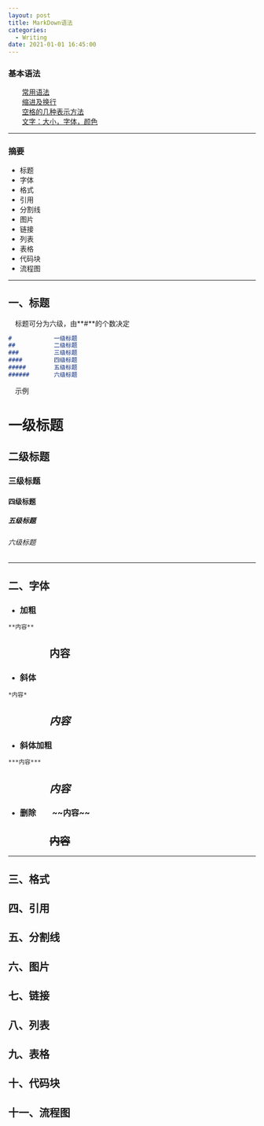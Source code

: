 ```yaml
---
layout: post
title: MarkDown语法
categories:
  - Writing
date: 2021-01-01 16:45:00
---
```


### 基本语法

&emsp;&emsp;[常用语法](https://www.jianshu.com/p/191d1e21f7ed/)<br>
&emsp;&emsp;[缩进及换行](https://blog.csdn.net/u011732358/article/details/83098211)<br>
&emsp;&emsp;[空格的几种表示方法](https://blog.csdn.net/qq_34719188/article/details/84205243)<br>
&emsp;&emsp;[文字：大小，字体，颜色](https://blog.csdn.net/weixin_42662955/article/details/91156180)<br>

***

### 摘要
+ 标题
+ 字体
+ 格式
+ 引用
+ 分割线
+ 图片
+ 链接
+ 列表
+ 表格
+ 代码块
+ 流程图

***

## 一、标题<br>
&emsp;标题可分为六级，由**\#**的个数决定<br>
```markdown
#            一级标题
##           二级标题
###          三级标题
####         四级标题
#####        五级标题
######       六级标题
```
&emsp;示例
# 一级标题
## 二级标题
### 三级标题
#### 四级标题
##### 五级标题
###### 六级标题

***

## 二、字体

+ ### 加粗
```markdown
**内容**
```
## &emsp;&emsp;&emsp;&emsp;**内容**<br>
+ ### 斜体
```markdown
*内容*
```
## &emsp;&emsp;&emsp;&emsp;*内容*<br>
+ ### 斜体加粗
```markdown
***内容***
```
## &emsp;&emsp;&emsp;&emsp;***内容***<br>
+ ### 删除&emsp;&emsp;\~\~内容\~\~
## &emsp;&emsp;&emsp;&emsp;~~内容~~<br>

***

## 三、格式
## 四、引用
## 五、分割线
## 六、图片
## 七、链接
## 八、列表
## 九、表格
## 十、代码块
## 十一、流程图